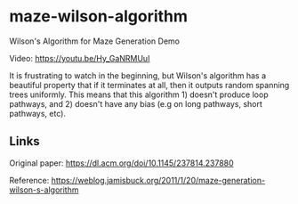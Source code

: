 # maze-wilson-algorithm
Wilson's Algorithm for Maze Generation Demo

Video: https://youtu.be/Hy_GaNRMUuI

It is frustrating to watch in the beginning, but Wilson's algorithm has a beautiful property that if it terminates at all, then it outputs random spanning trees uniformly. This means that this algorithm 1) doesn't produce loop pathways, and 2) doesn't have any bias (e.g on long pathways, short pathways, etc).

## Links
Original paper: https://dl.acm.org/doi/10.1145/237814.237880

Reference: https://weblog.jamisbuck.org/2011/1/20/maze-generation-wilson-s-algorithm
